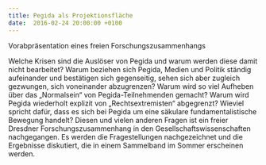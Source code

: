 ```yaml
---
title: Pegida als Projektionsfläche
date:  2016-02-24 20:00:00 +0100
---
```


Vorabpräsentation eines freien Forschungszusammenhangs



Welche Krisen sind die Auslöser von Pegida und warum werden diese damit nicht bearbeitet? Warum beziehen sich Pegida, Medien
und Politik ständig aufeinander und bestätigen sich gegenseitig, sehen sich aber zugleich gezwungen, sich voneinander abzugrenzen?
Warum wird so viel Aufheben über das „Normalsein“ von Pegida-Teilnehmenden gemacht? Warum wird Pegida wiederholt explizit
von „Rechtsextremisten“ abgegrenzt? Wieviel spricht dafür, dass es sich bei Pegida um eine säkulare fundamentalistische Bewegung
handelt? Diesen und vielen anderen Fragen ist ein freier Dresdner Forschungszusammenhang in den Gesellschaftswissenschaften
nachgegangen. Es werden die Fragestellungen nachgezeichnet und die Ergebnisse diskutiert, die in einem Sammelband im Sommer
erscheinen werden.


